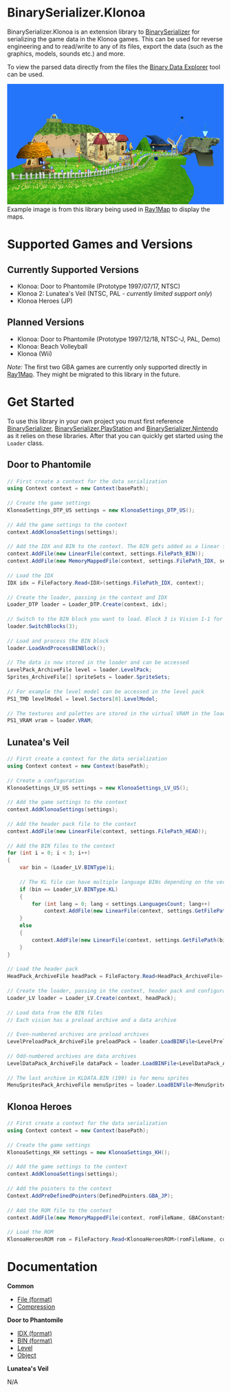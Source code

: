 # BinarySerializer.Klonoa
BinarySerializer.Klonoa is an extension library to [BinarySerializer](https://github.com/RayCarrot/BinarySerializer) for serializing the game data in the Klonoa games. This can be used for reverse engineering and to read/write to any of its files, export the data (such as the graphics, models, sounds etc.) and more.

To view the parsed data directly from the files the [Binary Data Explorer](https://github.com/RayCarrot/BinaryDataExplorer) tool can be used.

![Map Example](img/map_example.png)
Example image is from this library being used in [Ray1Map](https://github.com/Adsolution/Ray1Map) to display the maps.

# Supported Games and Versions
## Currently Supported Versions
* Klonoa: Door to Phantomile (Prototype 1997/07/17, NTSC)
* Klonoa 2: Lunatea's Veil (NTSC, PAL - _currently limited support only_)
* Klonoa Heroes (JP)

## Planned Versions
* Klonoa: Door to Phantomile (Prototype 1997/12/18, NTSC-J, PAL, Demo)
* Klonoa: Beach Volleyball
* Klonoa (Wii)

_Note:_ The first two GBA games are currently only supported directly in [Ray1Map](https://github.com/Adsolution/Ray1Map/tree/master/Assets/Scripts/Games/GBAKlonoa/Serializable). They might be migrated to this library in the future.

# Get Started
To use this library in your own project you must first reference [BinarySerializer](https://github.com/BinarySerializer/BinarySerializer), [BinarySerializer.PlayStation](https://github.com/BinarySerializer/BinarySerializer.PlayStation) and [BinarySerializer.Nintendo](https://github.com/BinarySerializer/BinarySerializer.Nintendo) as it relies on these libraries. After that you can quickly get started using the `Loader` class.

## Door to Phantomile

```cs
// First create a context for the data serialization
using Context context = new Context(basePath);

// Create the game settings
KlonoaSettings_DTP_US settings = new KlonoaSettings_DTP_US();

// Add the game settings to the context
context.AddKlonoaSettings(settings);

// Add the IDX and BIN to the context. The BIN gets added as a linear file while the IDX has to be memory mapped. If the level data will be parsed then the exe needs to be added too.
context.AddFile(new LinearFile(context, settings.FilePath_BIN));
context.AddFile(new MemoryMappedFile(context, settings.FilePath_IDX, settings.Address_IDX));

// Load the IDX
IDX idx = FileFactory.Read<IDX>(settings.FilePath_IDX, context);

// Create the loader, passing in the context and IDX
Loader_DTP loader = Loader_DTP.Create(context, idx);

// Switch to the BIN block you want to load. Block 3 is Vision 1-1 for example, while block 0 is the fixed block.
loader.SwitchBlocks(3);

// Load and process the BIN block
loader.LoadAndProcessBINBlock();

// The data is now stored in the loader and can be accessed
LevelPack_ArchiveFile level = loader.LevelPack;
Sprites_ArchiveFile[] spriteSets = loader.SpriteSets;

// For example the level model can be accessed in the level pack
PS1_TMD levelModel = level.Sectors[0].LevelModel;

// The textures and palettes are stored in the virtual VRAM in the loader
PS1_VRAM vram = loader.VRAM;
```

## Lunatea's Veil
```cs
// First create a context for the data serialization
using Context context = new Context(basePath);

// Create a configuration
KlonoaSettings_LV_US settings = new KlonoaSettings_LV_US();

// Add the game settings to the context
context.AddKlonoaSettings(settings);

// Add the header pack file to the context
context.AddFile(new LinearFile(context, settings.FilePath_HEAD));

// Add the BIN files to the context
for (int i = 0; i < 3; i++)
{
    var bin = (Loader_LV.BINType)i;

    // The KL file can have multiple language BINs depending on the version
    if (bin == Loader_LV.BINType.KL)
    {
        for (int lang = 0; lang < settings.LanguagesCount; lang++)
            context.AddFile(new LinearFile(context, settings.GetFilePath(bin, languageIndex: lang)));
    }
    else
    {
        context.AddFile(new LinearFile(context, settings.GetFilePath(bin)));
    }
}

// Load the header pack
HeadPack_ArchiveFile headPack = FileFactory.Read<HeadPack_ArchiveFile>(settings.FilePath_HEAD, context, (_, head) => head.Pre_HasMultipleLanguages = settings.HasMultipleLanguages);

// Create the loader, passing in the context, header pack and configuration
Loader_LV loader = Loader_LV.Create(context, headPack);

// Load data from the BIN files
// Each vision has a preload archive and a data archive

// Even-numbered archives are preload archives
LevelPreloadPack_ArchiveFile preloadPack = loader.LoadBINFile<LevelPreloadPack_ArchiveFile>(Loader_LV.BINType.KL, 2);

// Odd-numbered archives are data archives
LevelDataPack_ArchiveFile dataPack = loader.LoadBINFile<LevelDataPack_ArchiveFile>(Loader_LV.BINType.KL, 3);

// The last archive in KLDATA.BIN (199) is for menu sprites
MenuSpritesPack_ArchiveFile menuSprites = loader.LoadBINFile<MenuSpritesPack_ArchiveFile>(Loader_LV.BINType.KL, 199);
```

## Klonoa Heroes
```cs
// First create a context for the data serialization
using Context context = new Context(basePath);

// Create the game settings
KlonoaSettings_KH settings = new KlonoaSettings_KH();

// Add the game settings to the context
context.AddKlonoaSettings(settings);

// Add the pointers to the context
Context.AddPreDefinedPointers(DefinedPointers.GBA_JP);

// Add the ROM file to the context
context.AddFile(new MemoryMappedFile(context, romFileName, GBAConstants.Address_ROM));

// Load the ROM
KlonoaHeroesROM rom = FileFactory.Read<KlonoaHeroesROM>(romFileName, context);
```

# Documentation

**Common**

* [File (format)](docs/Format_FILE.md)
* [Compression](docs/Compression.md)

**Door to Phantomile**

* [IDX (format)](docs/DTP/Format_IDX.md)
* [BIN (format)](docs/DTP/Format_BIN.md)
* [Level](docs/DTP/Level.md)
* [Object](docs/DTP/Object.md)

**Lunatea's Veil**

N/A
